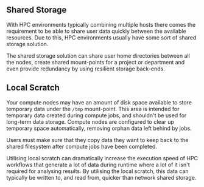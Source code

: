 
## Shared Storage

With HPC environments typically combining multiple hosts there comes the requirement to be able to share user data quickly between the available resources. Due to this, HPC environments usually have some sort of shared storage solution.

The shared storage solution can share user home directories between all the nodes, create shared mount-points for a project or department and even provide redundancy by using resilient storage back-ends. 

## Local Scratch 

Your compute nodes may have an amount of disk space available to store temporary data under the `/tmp` mount-point. This area is intended for temporary data created during compute jobs, and shouldn't be used for long-term data storage. Compute nodes are configured to clear up temporary space automatically, removing orphan data left behind by jobs.

Users must make sure that they copy data they want to keep back to the shared filesystem after compute jobs have been completed.

Utilising local scratch can dramatically increase the execution speed of HPC workflows that generate a lot of data during runtime where a lot of it isn't required for analysing results. By utilising the local scratch, this data can typically be written to, and read from, quicker than network shared storage.

